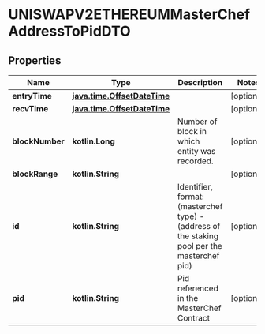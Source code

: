 
# UNISWAPV2ETHEREUMMasterChefAddressToPidDTO

## Properties
Name | Type | Description | Notes
------------ | ------------- | ------------- | -------------
**entryTime** | [**java.time.OffsetDateTime**](java.time.OffsetDateTime.md) |  |  [optional]
**recvTime** | [**java.time.OffsetDateTime**](java.time.OffsetDateTime.md) |  |  [optional]
**blockNumber** | **kotlin.Long** | Number of block in which entity was recorded. |  [optional]
**blockRange** | **kotlin.String** |  |  [optional]
**id** | **kotlin.String** | Identifier, format: (masterchef type) - (address of the staking pool per the masterchef pid) |  [optional]
**pid** | **kotlin.String** | Pid referenced in the MasterChef Contract |  [optional]



